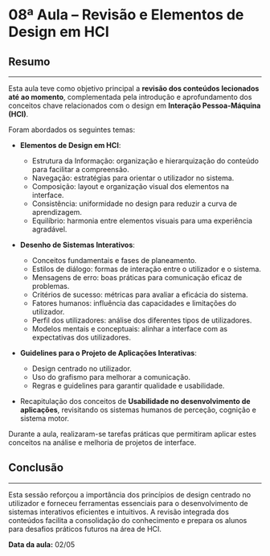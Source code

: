 # 08ª Aula – Revisão e Elementos de Design em HCI

## Resumo

---

Esta aula teve como objetivo principal a **revisão dos conteúdos lecionados até ao momento**, complementada pela introdução e aprofundamento dos conceitos chave relacionados com o design em **Interação Pessoa-Máquina (HCI)**.

Foram abordados os seguintes temas:

- **Elementos de Design em HCI**:
  - Estrutura da Informação: organização e hierarquização do conteúdo para facilitar a compreensão.
  - Navegação: estratégias para orientar o utilizador no sistema.
  - Composição: layout e organização visual dos elementos na interface.
  - Consistência: uniformidade no design para reduzir a curva de aprendizagem.
  - Equilíbrio: harmonia entre elementos visuais para uma experiência agradável.

- **Desenho de Sistemas Interativos**:
  - Conceitos fundamentais e fases de planeamento.
  - Estilos de diálogo: formas de interação entre o utilizador e o sistema.
  - Mensagens de erro: boas práticas para comunicação eficaz de problemas.
  - Critérios de sucesso: métricas para avaliar a eficácia do sistema.
  - Fatores humanos: influência das capacidades e limitações do utilizador.
  - Perfil dos utilizadores: análise dos diferentes tipos de utilizadores.
  - Modelos mentais e conceptuais: alinhar a interface com as expectativas dos utilizadores.

- **Guidelines para o Projeto de Aplicações Interativas**:
  - Design centrado no utilizador.
  - Uso do grafismo para melhorar a comunicação.
  - Regras e guidelines para garantir qualidade e usabilidade.

- Recapitulação dos conceitos de **Usabilidade no desenvolvimento de aplicações**, revisitando os sistemas humanos de perceção, cognição e sistema motor.

Durante a aula, realizaram-se tarefas práticas que permitiram aplicar estes conceitos na análise e melhoria de projetos de interface.

## Conclusão

---

Esta sessão reforçou a importância dos princípios de design centrado no utilizador e forneceu ferramentas essenciais para o desenvolvimento de sistemas interativos eficientes e intuitivos. A revisão integrada dos conteúdos facilita a consolidação do conhecimento e prepara os alunos para desafios práticos futuros na área de HCI.

**Data da aula:** 02/05
